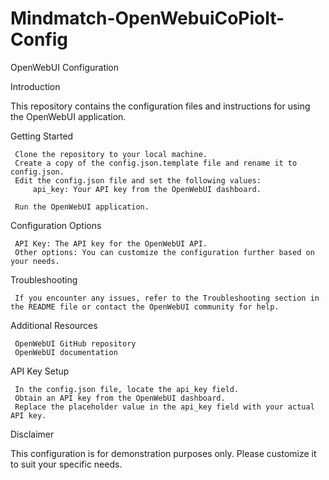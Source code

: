 # Mindmatch-OpenWebuiCoPiolt-Config
OpenWebUI Configuration 

Introduction 

This repository contains the configuration files and instructions for using the OpenWebUI application. 

Getting Started 

     Clone the repository to your local machine.
     Create a copy of the config.json.template file and rename it to config.json.
     Edit the config.json file and set the following values:
         api_key: Your API key from the OpenWebUI dashboard.
         
     Run the OpenWebUI application.
     

Configuration Options 

     API Key: The API key for the OpenWebUI API.
     Other options: You can customize the configuration further based on your needs.
     

Troubleshooting 

     If you encounter any issues, refer to the Troubleshooting section in the README file or contact the OpenWebUI community for help.
     

Additional Resources 

     OpenWebUI GitHub repository 
     OpenWebUI documentation 
     

API Key Setup 

     In the config.json file, locate the api_key field.
     Obtain an API key from the OpenWebUI dashboard.
     Replace the placeholder value in the api_key field with your actual API key.
     

Disclaimer 

This configuration is for demonstration purposes only. Please customize it to suit your specific needs. 
